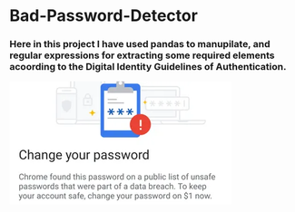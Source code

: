 # Bad-Password-Detector
### Here in this project I have used pandas to manupilate, and regular expressions for extracting some required elements acoording to the Digital Identity Guidelines of Authentication. 
![password detector](Password-Leak-Detection-800x445.webp)
